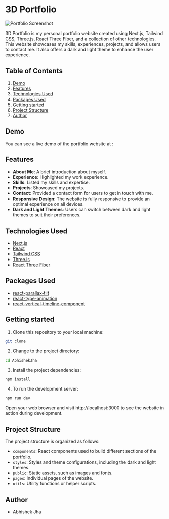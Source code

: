 # 3D Portfolio

![Portfolio Screenshot](/public/assets/readme_assets/screenshot.png)

3D Portfolio is my personal portfolio website created using Next.js, Tailwind CSS, Three.js, React Three Fiber, and a collection of other technologies. This website showcases my skills, experiences, projects, and allows users to contact me. It also offers a dark and light theme to enhance the user experience.

## Table of Contents

1. [Demo](#demo)
2. [Features](#features)
3. [Technologies Used](#technologies-used)
4. [Packages Used](#packages-used)
5. [Getting started](#getting-started)
6. [Project Structure](#project-structure)
7. [Author](#author)

## Demo

You can see a live demo of the portfolio website at : 

## Features

- **About Me**: A brief introduction about myself.
- **Experience**: Highlighted my work experience.
- **Skills**: Listed my skills and expertise.
- **Projects**: Showcased my projects.
- **Contact**: Provided a contact form for users to get in touch with me.
- **Responsive Design**: The website is fully responsive to provide an optimal experience on all devices.
- **Dark and Light Themes**: Users can switch between dark and light themes to suit their preferences.

## Technologies Used

- [Next.js](https://nextjs.org)
- [React](https://reactjs.dev)
- [Tailwind CSS](https://tailwindcss.com)
- [Three.js](https://threejs.org)
- [React Three Fiber](https://github.com/pmndrs/react-three-fiber)

## Packages Used

- [react-parallax-tilt](https://www.npmjs.com/package/react-parallax-tilt)
- [react-type-animation](https://www.npmjs.com/package/react-type-animation)
- [react-vertical-timeline-component](https://www.npmjs.com/package/react-vertical-timeline-component)

## Getting started

1. Clone this repository to your local machine:

```bash {"id":"01JB1BAR1NYMXK8H5GD9HZFFNA"}
git clone 

```

2. Change to the project directory:

```bash {"id":"01JB1BAR1NYMXK8H5GDATZV7GM"}
cd AbhishekJha

```

3. Install the project dependencies:

```bash {"id":"01JB1BAR1NYMXK8H5GDE4YT2CJ"}
npm install

```

4. To run the development server:

```bash {"id":"01JB1BAR1NYMXK8H5GDF0REP3G"}
npm run dev

```

Open your web browser and visit http://localhost:3000 to see the website in action during development.

## Project Structure

The project structure is organized as follows:

- `components`: React components used to build different sections of the portfolio.
- `styles`: Styles and theme configurations, including the dark and light themes.
- `public`: Static assets, such as images and fonts.
- `pages`: Individual pages of the website.
- `utils`: Utility functions or helper scripts.

## Author

- Abhishek Jha 
